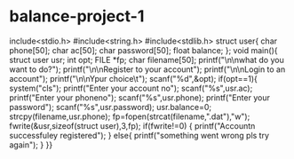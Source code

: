 # balance-project-1
include<stdio.h>
#include<string.h>
#include<stdlib.h>
struct user{
	char phone[50];
	char ac[50];
	char password[50];
	float balance;
};
void main(){
struct user usr;
int opt;
FILE *fp;
char filename[50];
printf("\n\nwhat do you want to do?");
printf("\n\nRegister to your account");
printf("\n\nLogin to an account");
printf("\n\nYpur choice\t");
scanf("%d",&opt);
if(opt==1){
system("cls");
printf("Enter your account no");
scanf("%s",usr.ac);
printf("Enter your phoneno");
scanf("%s",usr.phone);
printf("Enter your password");
scanf("%s",usr.password);
usr.balance=0;
strcpy(filename,usr.phone);
fp=fopen(strcat(filename,".dat"),"w");
fwrite(&usr,sizeof(struct user),3,fp);
if(fwrite!=0)
{
	printf("Accountn successfuley registered");
}
else{
	printf("something went wrong pls try again");
}
}}
